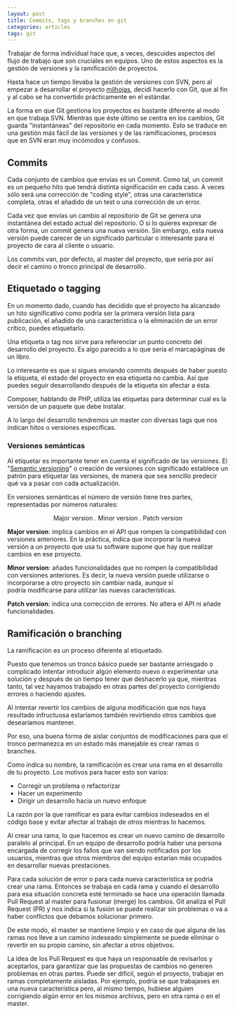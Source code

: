 ```yaml
---
layout: post
title: Commits, tags y branches en git
categories: articles
tags: git
---
```


Trabajar de forma individual hace que, a veces, descuides aspectos del flujo de trabajo que son cruciales en equipos. Uno de estos aspectos es la gestión de versiones y la ramificación de proyectos.

Hasta hace un tiempo llevaba la gestión de versiones con SVN, pero al empezar a desarrollar el proyecto <a href="https://github.com/franiglesias/milhojas">milhojas</a>, decidí hacerlo con Git, que al fin y al cabo se ha convertido prácticamente en el estándar.

La forma en que Git gestiona los proyectos es bastante diferente al modo en que trabaja SVN. Mientras que éste último se centra en los cambios, Git guarda "instantáneas" del repositorio en cada momento. Esto se traduce en una gestión más fácil de las versiones y de las ramificaciones, procesos que en SVN eran muy incómodos y confusos.

## Commits

Cada conjunto de cambios que envías es un Commit. Como tal, un commit es un pequeño hito que tendrá distinta significación en cada caso. A veces sólo será una corrección de "coding style", otras una característica completa, otras el añadido de un test o una corrección de un error.

Cada vez que envías un cambio al repositorio de Git se genera una instantánea del estado actual del repositorio. O si lo quieres expresar de otra forma, un commit genera una nueva versión. Sin embargo, esta nueva versión puede carecer de un significado particular o interesante para el proyecto de cara al cliente o usuario.

Los commits van, por defecto, al master del proyecto, que sería por así decir el camino o tronco principal de desarrollo.

## Etiquetado o tagging

En un momento dado, cuando has decidido que el proyecto ha alcanzado un hito significativo como podría ser la primera versión lista para publicación, el añadido de una característica o la eliminación de un error crítico, puedes etiquetarlo.

Una etiqueta o tag nos sirve para referenciar un punto concreto del desarrollo del proyecto. Es algo parecido a lo que sería el marcapáginas de un libro.

Lo interesante es que si sigues enviando commits después de haber puesto la etiqueta, el estado del proyecto en esa etiqueta no cambia. Así que puedes seguir desarrollando después de la etiqueta sin afectar a ésta.

Composer, hablando de PHP, utiliza las etiquetas para determinar cual es la versión de un paquete que debe instalar.

A lo largo del desarrollo tendremos un master con diversas tags que nos indican hitos o versiones específicas.

### Versiones semánticas

Al etiquetar es importante tener en cuenta el significado de las versiones. El "<a href="http://semver.org">Semantic versioning</a>" o creación de versiones con significado establece un patrón para etiquetar las versiones, de manera que sea sencillo predecir qué va a pasar con cada actualización.

En versiones semánticas el número de versión tiene tres partes, representadas por números naturales:
<p style="text-align:center;">Major version . Minor version . Patch version</p>

**Major version**: implica cambios en el API que rompen la compatibilidad con versiones anteriores. En la práctica, indica que incorporar la nueva versión a un proyecto que usa tu software supone que hay que realizar cambios en ese proyecto.

**Minor version**: añades funcionalidades que no rompen la compatibilidad con versiones anteriores. Es decir, la nueva versión puede utilizarse o incorporarse a otro proyecto sin cambiar nada, aunque sí podría modificarse para utilizar las nuevas características.

**Patch version**: indica una corrección de errores. No altera el API ni añade funcionalidades.

## Ramificación o branching

La ramificación es un proceso diferente al etiquetado.

Puesto que tenemos un tronco básico puede ser bastante arriesgado o complicado intentar introducir algún elemento nuevo o experimentar una solución y después de un tiempo tener que deshacerlo ya que, mientras tanto, tal vez hayamos trabajado en otras partes del proyecto corrigiendo errores o haciendo ajustes.

Al intentar revertir los cambios de alguna modificación que nos haya resultado infructuosa estaríamos también revirtiendo otros cambios que desearíamos mantener.

Por eso, una buena forma de aislar conjuntos de modificaciones para que el tronco permanezca en un estado más manejable es crear ramas o branches.

Como indica su nombre, la ramificación es crear una rama en el desarrollo de tu proyecto. Los motivos para hacer esto son varios:

* Corregir un problema o refactorizar
* Hacer un experimento
* Dirigir un desarrollo hacia un nuevo enfoque

La razón por la que ramificar es para evitar cambios indeseados en el código base y evitar afectar al trabajo de otros mientras lo hacemos.

Al crear una rama, lo que hacemos es crear un nuevo camino de desarrollo paralelo al principal. En un equipo de desarrollo podría haber una persona encargada de corregir los fallos que van siendo notificados por los usuarios, mientras que otros miembros del equipo estarían más ocupados en desarrollar nuevas prestaciones.

Para cada solución de error o para cada nueva característica se podría crear una rama. Entonces se trabaja en cada rama y cuando el desarrollo para esa situación concreta esté terminado se hace una operación llamada Pull Request al master para fusionar (merge) los cambios. Git analiza el Pull Request (PR) y nos indica si la fusión se puede realizar sin problemas o va a haber conflictos que debamos solucionar primero.

De este modo, el master se mantiene limpio y en caso de que alguna de las ramas nos lleve a un camino indeseado simplemente se puede eliminar o revertir en su propio camino, sin afectar a otros objetivos.

La idea de los Pull Request es que haya un responsable de revisarlos y aceptarlos, para garantizar que las propuestas de cambios no generen problemas en otras partes. Puede ser difícil, según el proyecto, trabajar en ramas completamente aisladas. Por ejemplo, podría se que trabajases en una nueva característica pero, al mismo tiempo, hubiese alguien corrigiendo algún error en los mismos archivos, pero en otra rama o en el master.

 